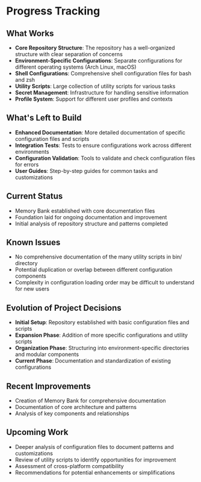 # Progress Tracking

## What Works
- **Core Repository Structure**: The repository has a well-organized structure with clear separation of concerns
- **Environment-Specific Configurations**: Separate configurations for different operating systems (Arch Linux, macOS)
- **Shell Configurations**: Comprehensive shell configuration files for bash and zsh
- **Utility Scripts**: Large collection of utility scripts for various tasks
- **Secret Management**: Infrastructure for handling sensitive information
- **Profile System**: Support for different user profiles and contexts

## What's Left to Build
- **Enhanced Documentation**: More detailed documentation of specific configuration files and scripts
- **Integration Tests**: Tests to ensure configurations work across different environments
- **Configuration Validation**: Tools to validate and check configuration files for errors
- **User Guides**: Step-by-step guides for common tasks and customizations

## Current Status
- Memory Bank established with core documentation files
- Foundation laid for ongoing documentation and improvement
- Initial analysis of repository structure and patterns completed

## Known Issues
- No comprehensive documentation of the many utility scripts in bin/ directory
- Potential duplication or overlap between different configuration components
- Complexity in configuration loading order may be difficult to understand for new users

## Evolution of Project Decisions
- **Initial Setup**: Repository established with basic configuration files and scripts
- **Expansion Phase**: Addition of more specific configurations and utility scripts
- **Organization Phase**: Structuring into environment-specific directories and modular components
- **Current Phase**: Documentation and standardization of existing configurations

## Recent Improvements
- Creation of Memory Bank for comprehensive documentation
- Documentation of core architecture and patterns
- Analysis of key components and relationships

## Upcoming Work
- Deeper analysis of configuration files to document patterns and customizations
- Review of utility scripts to identify opportunities for improvement
- Assessment of cross-platform compatibility
- Recommendations for potential enhancements or simplifications
